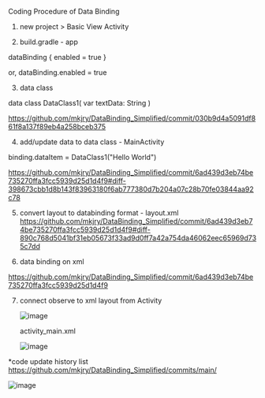 Coding Procedure of Data Binding

1. new project > Basic View Activity

2. build.gradle - app

dataBinding {
	enabled = true
}

or, 
dataBinding.enabled = true

3. data class

data class DataClass1(
    var textData: String
)

https://github.com/mkjry/DataBinding_Simplified/commit/030b9d4a5091df861f8a137f89eb4a258bceb375

4. add/update data to data class - MainActivity

binding.dataItem = DataClass1("Hello World")
	
https://github.com/mkjry/DataBinding_Simplified/commit/6ad439d3eb74be735270ffa3fcc5939d25d1d4f9#diff-398673cbb1d8b143f83963180f6ab777380d7b204a07c28b70fe03844aa92c78

5. convert layout to databinding format - layout.xml
https://github.com/mkjry/DataBinding_Simplified/commit/6ad439d3eb74be735270ffa3fcc5939d25d1d4f9#diff-890c768d5041bf31eb05673f33ad9d0ff7a42a754da46062eec65969d735c7dd

6. data binding on xml

https://github.com/mkjry/DataBinding_Simplified/commit/6ad439d3eb74be735270ffa3fcc5939d25d1d4f9

7. connect observe to xml layout from Activity

   ![image](https://github.com/mkjry/DataBinding_Simplified/assets/132794460/3a474f67-a773-4a10-898e-9718f6b7c0f4)

   activity_main.xml
   
   ![image](https://github.com/mkjry/DataBinding_Simplified/assets/132794460/87525ae6-e1c1-424f-a723-f725edce1378)

*code update history list
https://github.com/mkjry/DataBinding_Simplified/commits/main/

![image](https://github.com/mkjry/DataBinding_Simplified/assets/132794460/8377c313-a520-4182-876e-a9a4caa3dddc)

